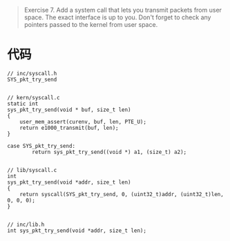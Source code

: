 >Exercise 7. Add a system call that lets you transmit packets from user space. The exact interface is up to you. Don't forget to check any pointers passed to the kernel from user space.

# 代码

```
// inc/syscall.h
SYS_pkt_try_send


// kern/syscall.c
static int 
sys_pkt_try_send(void * buf, size_t len)
{
	user_mem_assert(curenv, buf, len, PTE_U);
	return e1000_transmit(buf, len);
}

case SYS_pkt_try_send:
		return sys_pkt_try_send((void *) a1, (size_t) a2);


// lib/syscall.c
int
sys_pkt_try_send(void *addr, size_t len)
{
	return syscall(SYS_pkt_try_send, 0, (uint32_t)addr, (uint32_t)len, 0, 0, 0);
}


// inc/lib.h
int sys_pkt_try_send(void *addr, size_t len);
```